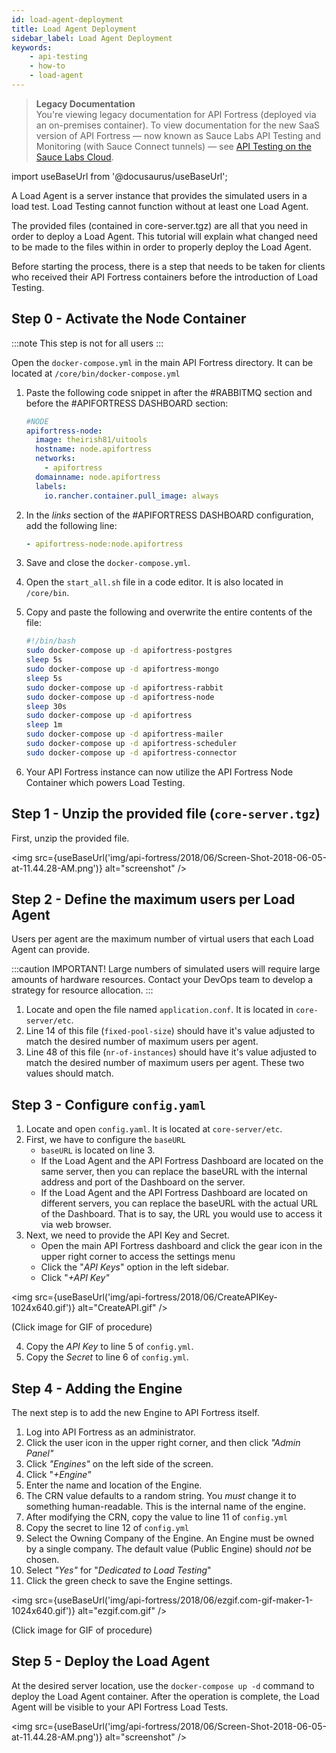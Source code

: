 ```yaml
---
id: load-agent-deployment
title: Load Agent Deployment
sidebar_label: Load Agent Deployment
keywords:
    - api-testing
    - how-to
    - load-agent
---
```


>**Legacy Documentation**<br/>You're viewing legacy documentation for API Fortress (deployed via an on-premises container). To view documentation for the new SaaS version of API Fortress &#8212; now known as Sauce Labs API Testing and Monitoring (with Sauce Connect tunnels) &#8212; see [API Testing on the Sauce Labs Cloud](/api-testing/).

import useBaseUrl from '@docusaurus/useBaseUrl';

A Load Agent is a server instance that provides the simulated users in a load test. Load Testing cannot function without at least one Load Agent.

The provided files (contained in core-server.tgz) are all that you need in order to deploy a Load Agent. This tutorial will explain what changed need to be made to the files within in order to properly deploy the Load Agent.

Before starting the process, there is a step that needs to be taken for clients who received their API Fortress containers before the introduction of Load Testing.

## Step 0 - Activate the Node Container

:::note
This step is not for all users
:::

Open the `docker-compose.yml` in the main API Fortress directory. It can be located at `/core/bin/docker-compose.yml`

1. Paste the following code snippet in after the #RABBITMQ section and before the #APIFORTRESS DASHBOARD section:

   ```yaml
   #NODE
   apifortress-node:
     image: theirish81/uitools
     hostname: node.apifortress
     networks:
       - apifortress
     domainname: node.apifortress
     labels:
       io.rancher.container.pull_image: always

   ```
2. In the _links_ section of the #APIFORTRESS DASHBOARD configuration, add the following line:

   ```yaml
   - apifortress-node:node.apifortress
   ```

3. Save and close the `docker-compose.yml`.
4. Open the `start_all.sh` file in a code editor. It is also located in `/core/bin`.
5. Copy and paste the following and overwrite the entire contents of the file:

   ```bash
   #!/bin/bash
   sudo docker-compose up -d apifortress-postgres
   sleep 5s
   sudo docker-compose up -d apifortress-mongo
   sleep 5s
   sudo docker-compose up -d apifortress-rabbit
   sudo docker-compose up -d apifortress-node
   sleep 30s
   sudo docker-compose up -d apifortress
   sleep 1m
   sudo docker-compose up -d apifortress-mailer
   sudo docker-compose up -d apifortress-scheduler
   sudo docker-compose up -d apifortress-connector
   ```

6. Your API Fortress instance can now utilize the API Fortress Node Container which powers Load Testing.

## Step 1 - Unzip the provided file (`core-server.tgz`)

First, unzip the provided file.

<img src={useBaseUrl('img/api-fortress/2018/06/Screen-Shot-2018-06-05-at-11.44.28-AM.png')} alt="screenshot" />

## Step 2 - Define the maximum users per Load Agent

Users per agent are the maximum number of virtual users that each Load Agent can provide.

:::caution IMPORTANT!
Large numbers of simulated users will require large amounts of hardware resources. Contact your DevOps team to develop a strategy for resource allocation.
:::

1. Locate and open the file named `application.conf`. It is located in `core-server/etc`.
2. Line 14 of this file (`fixed-pool-size`) should have it's value adjusted to match the desired number of maximum users per agent.
3. Line 48 of this file (`nr-of-instances`) should have it's value adjusted to match the desired number of maximum users per agent. These two values should match.

## Step 3 - Configure `config.yaml`

1. Locate and open `config.yaml`. It is located at `core-server/etc`.
2. First, we have to configure the `baseURL`
    - `baseURL` is located on line 3.
    - If the Load Agent and the API Fortress Dashboard are located on the same server, then you can replace the baseURL with the internal address and port of the Dashboard on the server.
    - If the Load Agent and the API Fortress Dashboard are located on different servers, you can replace the baseURL with the actual URL of the Dashboard. That is to say, the URL you would use to access it via web browser.
3. Next, we need to provide the API Key and Secret.
    - Open the main API Fortress dashboard and click the gear icon in the upper right corner to access the settings menu
    - Click the "_API Keys_" option in the left sidebar.
    - Click "_+API Key"_

<img src={useBaseUrl('img/api-fortress/2018/06/CreateAPIKey-1024x640.gif')} alt="CreateAPI.gif" />

(Click image for GIF of procedure)

4. Copy the _API Key_ to line 5 of `config.yml`.
5. Copy the _Secret_ to line 6 of `config.yml`.

## Step 4 - Adding the Engine

The next step is to add the new Engine to API Fortress itself.
1. Log into API Fortress as an administrator.
2. Click the user icon in the upper right corner, and then click _"Admin Panel"_
3. Click _"Engines"_ on the left side of the screen.
4. Click "_+Engine"_
5. Enter the name and location of the Engine.
6. The CRN value defaults to a random string. You _must_ change it to something human-readable. This is the internal name of the engine.
7. After modifying the CRN, copy the value to line 11 of `config.yml`
8. Copy the secret to line 12 of `config.yml`
9. Select the Owning Company of the Engine. An Engine must be owned by a single company. The default value (Public Engine) should _not_ be chosen.
10. Select _"Yes"_ for "_Dedicated to Load Testing_"
11. Click the green check to save the Engine settings.

<img src={useBaseUrl('img/api-fortress/2018/06/ezgif.com-gif-maker-1-1024x640.gif')} alt="ezgif.com.gif" />

(Click image for GIF of procedure)

## Step 5 - Deploy the Load Agent

At the desired server location, use the `docker-compose up -d` command to deploy the Load Agent container. After the operation is complete, the Load Agent will be visible to your API Fortress Load Tests.

<img src={useBaseUrl('img/api-fortress/2018/06/Screen-Shot-2018-06-05-at-11.44.28-AM.png')} alt="screenshot" />
